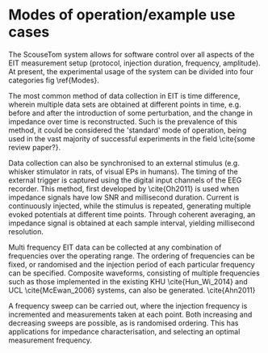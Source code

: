 # Modes of operation/example use cases
The ScouseTom system allows for software control over all aspects of the EIT measurement setup (protocol, injection duration, frequency, amplitude). At present, the experimental usage of the system can be divided into four categories fig \ref{Modes}.

The most common method of data collection in EIT is time difference, wherein multiple data sets are obtained at different points in time, e.g. before and after the introduction of some perturbation, and the change in impedance over time is reconstructed. Such is the prevalence of this method, it could be considered the 'standard' mode of operation, being used in the vast majority of successful experiments in the field \cite{some review paper?}.

Data collection can also be synchronised to an external stimulus (e.g. whisker stimulator in rats, of visual EPs in humans). The timing of the external trigger is captured using the digital input channels of the EEG recorder. This method, first developed by \cite{Oh2011} is used when impedance signals have low SNR and millisecond duration. Current is continuously injected, while the stimulus is repeated, generating multiple evoked potentials at different time points. Through coherent averaging, an impedance signal is obtained at each sample interval, yielding millisecond resolution. 

Multi frequency EIT data can be collected at any combination of frequencies over the operating range. The ordering of frequencies can be fixed, or randomised and the injection period of each particular frequency can be specified. Composite waveforms, consisting of multiple frequencies such as those implemented in the existing KHU \cite{Hun_Wi_2014} and UCL \cite{McEwan_2006} systems, can also be generated. \cite{Ahn2011}

A frequency sweep can be carried out, where the injection frequency is incremented and measurements taken at each point. Both increasing and decreasing sweeps are possible, as is randomised ordering. This has applications for impedance characterisation, and selecting an optimal measurement frequency.